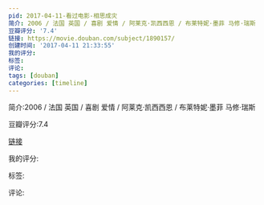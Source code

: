 ```yaml
---
pid: 2017-04-11-看过电影-相思成灾
简介: 2006 / 法国 英国 / 喜剧 爱情 / 阿莱克·凯西西恩 / 布莱特妮·墨菲 马修·瑞斯
豆瓣评分: '7.4'
链接: https://movie.douban.com/subject/1890157/
创建时间: '2017-04-11 21:33:55'
我的评分:
标签:
评论:
tags: [douban]
categories: [timeline]
---
```

简介:2006 / 法国 英国 / 喜剧 爱情 / 阿莱克·凯西西恩 / 布莱特妮·墨菲 马修·瑞斯

豆瓣评分:7.4

[链接](https://movie.douban.com/subject/1890157/)

我的评分:

标签:

评论:

